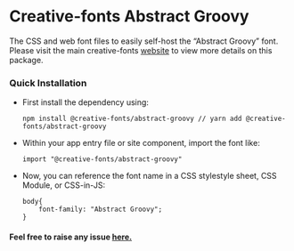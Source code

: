 # Creative-fonts Abstract Groovy

The CSS and web font files to easily self-host the “Abstract Groovy” font. Please visit the main creative-fonts [website](https://creativefonts.org/preview/abstract-groovy) to view more details on this package.

### Quick Installation

- First install the dependency using:

  ```
  npm install @creative-fonts/abstract-groovy // yarn add @creative-fonts/abstract-groovy
  ```

- Within your app entry file or site component, import the font like:
  ```
  import "@creative-fonts/abstract-groovy"
  ```
- Now, you can reference the font name in a CSS stylestyle sheet, CSS Module, or CSS-in-JS:
  ```
  body{
      font-family: "Abstract Groovy";
  }
  ```

#### Feel free to raise any issue [here.](https://github.com/creative-fonts/creative-fonts/issues)
